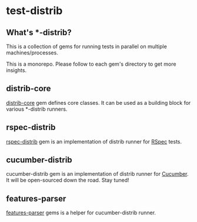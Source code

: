 # test-distrib

## What's *-distrib?

This is a collection of gems for running tests in parallel on
multiple machines/processes.

This is a monorepo. Please follow to each gem's directory to get more insights.

## distrib-core

[distrib-core](./distrib-core/README.md) gem defines core classes. It can be used as a building block for various *-distrib runners.

## rspec-distrib

[rspec-distrib](./rspec-distrib/README.md) gem is an implementation of distrib runner for [RSpec](https://rspec.info/) tests.

## cucumber-distrib

cucumber-distrib gem is an implementation of distrib runner for [Cucumber](https://cucumber.io/).
It will be open-sourced down the road. Stay tuned!

## features-parser

[features-parser](./features-parser/README.md) gems is a helper for cucumber-distrib runner.
